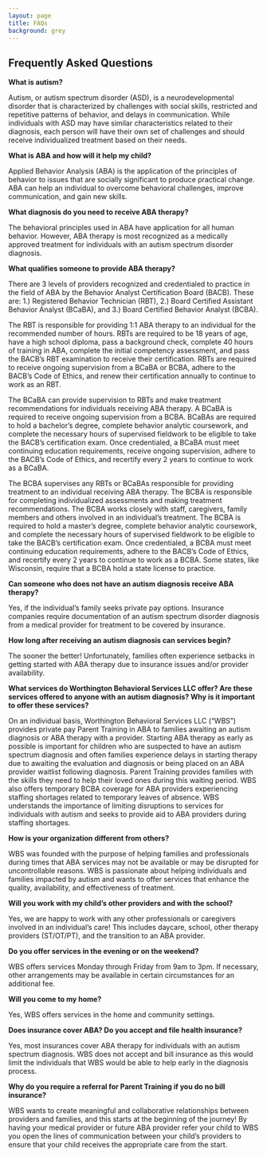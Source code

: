 ```yaml
---
layout: page
title: FAQs
background: grey
---
```


<div class="col-lg-12 text-center">
	<h2 class="section-heading text-uppercase">Frequently Asked Questions</h2>
</div>

**What is autism?**

Autism, or autism spectrum disorder (ASD), is a neurodevelopmental disorder that is characterized by challenges with social skills, restricted and repetitive patterns of behavior, and delays in communication. While individuals with ASD may have similar characteristics related to their diagnosis, each person will have their own set of challenges and should receive individualized treatment based on their needs. 

**What is ABA and how will it help my child?**

Applied Behavior Analysis (ABA) is the application of the principles of behavior to issues that are socially significant to produce practical change. ABA can help an individual to overcome behavioral challenges, improve communication, and gain new skills. 

**What diagnosis do you need to receive ABA therapy?**

The behavioral principles used in ABA have application for all human behavior. However, ABA therapy is most recognized as a medically approved treatment for individuals with an autism spectrum disorder diagnosis.

**What qualifies someone to provide ABA therapy?**

There are 3 levels of providers recognized and credentialed to practice in the field of ABA by the Behavior Analyst Certification Board (BACB). These are:
1.)	Registered Behavior Technician (RBT), 
2.)	Board Certified Assistant Behavior Analyst (BCaBA), and
3.)	Board Certified Behavior Analyst (BCBA). 

The RBT is responsible for providing 1:1 ABA therapy to an individual for the recommended number of hours. RBTs are required to be 18 years of age, have a high school diploma, pass a background check, complete 40 hours of training in ABA, complete the initial competency assessment, and pass the BACB’s RBT examination to receive their certification. RBTs are required to receive ongoing supervision from a BCaBA or BCBA, adhere to the BACB’s Code of Ethics, and renew their certification annually to continue to work as an RBT. 

The BCaBA can provide supervision to RBTs and make treatment recommendations for individuals receiving ABA therapy. A BCaBA is required to receive ongoing supervision from a BCBA. BCaBAs are required to hold a bachelor’s degree, complete behavior analytic coursework, and complete the necessary hours of supervised fieldwork to be eligible to take the BACB’s certification exam. Once credentialed, a BCaBA must meet continuing education requirements, receive ongoing supervision, adhere to the BACB’s Code of Ethics, and recertify every 2 years to continue to work as a BCaBA. 

The BCBA supervises any RBTs or BCaBAs responsible for providing treatment to an individual receiving ABA therapy. The BCBA is responsible for completing individualized assessments and making treatment recommendations. The BCBA works closely with staff, caregivers, family members and others involved in an individual’s treatment. The BCBA is required to hold a master’s degree, complete behavior analytic coursework, and complete the necessary hours of supervised fieldwork to be eligible to take the BACB’s certification exam. Once credentialed, a BCBA must meet continuing education requirements, adhere to the BACB’s Code of Ethics, and recertify every 2 years to continue to work as a BCBA. Some states, like Wisconsin, require that a BCBA hold a state license to practice. 

**Can someone who does not have an autism diagnosis receive ABA therapy?**

Yes, if the individual’s family seeks private pay options. Insurance companies require documentation of an autism spectrum disorder diagnosis from a medical provider for treatment to be covered by insurance. 

**How long after receiving an autism diagnosis can services begin?**

The sooner the better! Unfortunately, families often experience setbacks in getting started with ABA therapy due to insurance issues and/or provider availability. 

**What services do Worthington Behavioral Services LLC offer? Are these services offered to anyone with an autism diagnosis? Why is it important to offer these services?**

On an individual basis, Worthington Behavioral Services LLC (“WBS”) provides private pay Parent Training in ABA to families awaiting an autism diagnosis or ABA therapy with a provider. Starting ABA therapy as early as possible is important for children who are suspected to have an autism spectrum diagnosis and often families experience delays in starting therapy due to awaiting the evaluation and diagnosis or being placed on an ABA provider waitlist following diagnosis. Parent Training provides families with the skills they need to help their loved ones during this waiting period. 
WBS also offers temporary BCBA coverage for ABA providers experiencing staffing shortages related to temporary leaves of absence. WBS understands the importance of limiting disruptions to services for individuals with autism and seeks to provide aid to ABA providers during staffing shortages. 

**How is your organization different from others?**

WBS was founded with the purpose of helping families and professionals during times that ABA services may not be available or may be disrupted for uncontrollable reasons. WBS is passionate about helping individuals and families impacted by autism and wants to offer services that enhance the quality, availability, and effectiveness of treatment. 

**Will you work with my child’s other providers and with the school?**

Yes, we are happy to work with any other professionals or caregivers involved in an individual’s care! This includes daycare, school, other therapy providers (ST/OT/PT), and the transition to an ABA provider. 

**Do you offer services in the evening or on the weekend?**

WBS offers services Monday through Friday from 9am to 3pm. If necessary, other arrangements may be available in certain circumstances for an additional fee. 

**Will you come to my home?**

Yes, WBS offers services in the home and community settings. 

**Does insurance cover ABA? Do you accept and file health insurance?**

Yes, most insurances cover ABA therapy for individuals with an autism spectrum diagnosis. WBS does not accept and bill insurance as this would limit the individuals that WBS would be able to help early in the diagnosis process. 

**Why do you require a referral for Parent Training if you do no bill insurance?**

WBS wants to create meaningful and collaborative relationships between providers and families, and this starts at the beginning of the journey! By having your medical provider or future ABA provider refer your child to WBS you open the lines of communication between your child’s providers to ensure that your child receives the appropriate care from the start. 
